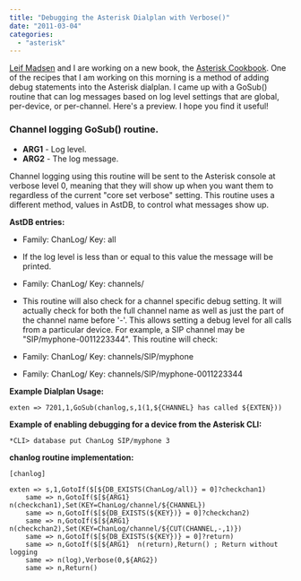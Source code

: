 ```yaml
---
title: "Debugging the Asterisk Dialplan with Verbose()"
date: "2011-03-04"
categories: 
  - "asterisk"
---
```


[Leif Madsen](http://leifmadsen.wordpress.com/) and I are working on a new book, the [Asterisk Cookbook](http://oreilly.com/catalog/0636920018551/). One of the recipes that I am working on this morning is a method of adding debug statements into the Asterisk dialplan. I came up with a GoSub() routine that can log messages based on log level settings that are global, per-device, or per-channel. Here's a preview. I hope you find it useful!

### Channel logging GoSub() routine.

- **ARG1** - Log level.
- **ARG2** - The log message.

Channel logging using this routine will be sent to the Asterisk console at verbose level 0, meaning that they will show up when you want them to regardless of the current "core set verbose" setting. This routine uses a different method, values in AstDB, to control what messages show up.

**AstDB entries:**

- Family: ChanLog/ Key: all

- If the log level is less than or equal to this value the message will be printed.

- Family: ChanLog/ Key: channels/

- This routine will also check for a channel specific debug setting. It will actually check for both the full channel name as well as just the part of the channel name before '-'. This allows setting a debug level for all calls from a particular device. For example, a SIP channel may be "SIP/myphone-0011223344". This routine will check:

- Family: ChanLog/ Key: channels/SIP/myphone
- Family: ChanLog/ Key: channels/SIP/myphone-0011223344

**Example Dialplan Usage:**
```
exten => 7201,1,GoSub(chanlog,s,1(1,${CHANNEL} has called ${EXTEN}))

```

**Example of enabling debugging for a device from the Asterisk CLI:**
```
*CLI> database put ChanLog SIP/myphone 3 

```

**chanlog routine implementation:**
```
[chanlog]

exten => s,1,GotoIf($[${DB_EXISTS(ChanLog/all)} = 0]?checkchan1)
    same => n,GotoIf($[${ARG1}  n(checkchan1),Set(KEY=ChanLog/channel/${CHANNEL})
    same => n,GotoIf($[${DB_EXISTS(${KEY})} = 0]?checkchan2)
    same => n,GotoIf($[${ARG1}  n(checkchan2),Set(KEY=ChanLog/channel/${CUT(CHANNEL,-,1)})
    same => n,GotoIf($[${DB_EXISTS(${KEY})} = 0]?return)
    same => n,GotoIf($[${ARG1}  n(return),Return() ; Return without logging
    same => n(log),Verbose(0,${ARG2})
    same => n,Return()

```

